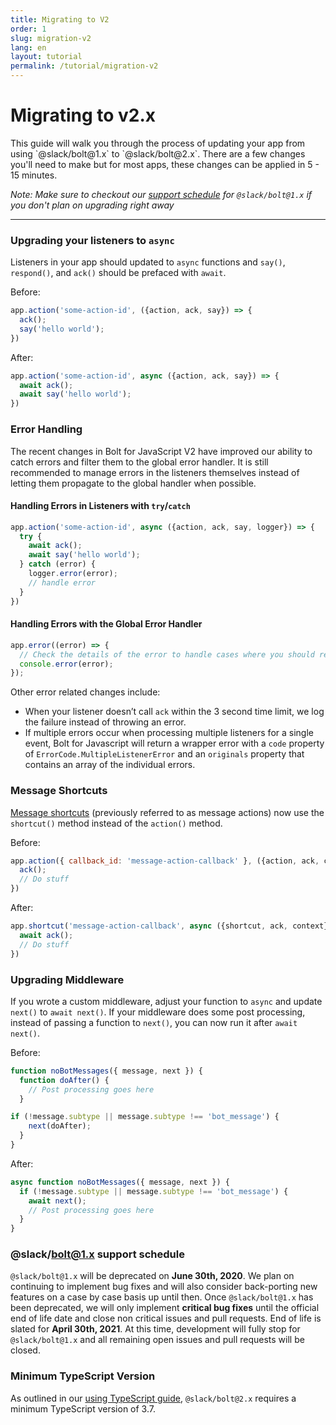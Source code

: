 ```yaml
---
title: Migrating to V2
order: 1
slug: migration-v2
lang: en
layout: tutorial
permalink: /tutorial/migration-v2
---
```

# Migrating to v2.x

<div class="section-content">
This guide will walk you through the process of updating your app from using `@slack/bolt@1.x` to `@slack/bolt@2.x`. There are a few changes you'll need to make but for most apps, these changes can be applied in 5 - 15 minutes.

*Note: Make sure to checkout our [support schedule](#slackbolt1x-support-schedule) for `@slack/bolt@1.x` if you don't plan on upgrading right away*
</div> 

---

### Upgrading your listeners to `async`

Listeners in your app should updated to `async` functions and `say()`,  `respond()`, and `ack()` should be prefaced with `await`.

Before:

```javascript
app.action('some-action-id', ({action, ack, say}) => { 
  ack();
  say('hello world');
})
```

After:

```javascript
app.action('some-action-id', async ({action, ack, say}) => { 
  await ack();
  await say('hello world');
})
```


### Error Handling

The recent changes in Bolt for JavaScript V2 have improved our ability to catch errors and filter them to the global error handler.  It is still recommended to manage errors in the listeners themselves instead of letting them propagate to the global handler when possible.

#### Handling Errors in Listeners with `try`/`catch`

```javascript
app.action('some-action-id', async ({action, ack, say, logger}) => { 
  try {
    await ack();
    await say('hello world');
  } catch (error) {
    logger.error(error);
    // handle error
  }
})
```

#### Handling Errors with the Global Error Handler

```javascript
app.error((error) => {
  // Check the details of the error to handle cases where you should retry sending a message or stop the app
  console.error(error);
});
```

Other error related changes include:

- When your listener doesn’t call `ack` within the 3 second time limit, we log the failure instead of throwing an error.
- If multiple errors occur when processing multiple listeners for a single event, Bolt for Javascript will return a wrapper error with a `code` property of `ErrorCode.MultipleListenerError` and an `originals` property that contains an array of the individual errors. 


### Message Shortcuts

[Message shortcuts](https://api.slack.com/interactivity/shortcuts/using#message_shortcuts) (previously referred to as message actions) now use the `shortcut()` method instead of the `action()` method.

Before:

```javascript
app.action({ callback_id: 'message-action-callback' }, ({action, ack, context}) => {
  ack();
  // Do stuff
})
```

After:

```javascript
app.shortcut('message-action-callback', async ({shortcut, ack, context}) => {
  await ack();
  // Do stuff
})
```

### Upgrading Middleware

If you wrote a custom middleware, adjust your function to `async`  and update `next()` to `await next()`. If your middleware does some post processing, instead of passing a function to `next()`, you can now run it after `await next()`.

Before:

```javascript
function noBotMessages({ message, next }) {
  function doAfter() { 
    // Post processing goes here
  }

if (!message.subtype || message.subtype !== 'bot_message') {
    next(doAfter);
  }
}
```

After:

```javascript
async function noBotMessages({ message, next }) {
  if (!message.subtype || message.subtype !== 'bot_message') {
    await next();
    // Post processing goes here
  }
}
```

### @slack/bolt@1.x support schedule

`@slack/bolt@1.x` will be deprecated on **June 30th, 2020**. We plan on continuing to implement bug fixes and will also consider back-porting new features on a case by case basis up until then. Once `@slack/bolt@1.x` has been deprecated, we will only implement **critical bug fixes** until the official end of life date and close non critical issues and pull requests. End of life is slated for **April 30th, 2021**. At this time, development will fully stop for `@slack/bolt@1.x` and all remaining open issues and pull requests will be closed. 

### Minimum TypeScript Version

As outlined in our [using TypeScript guide](https://slack.dev/bolt/tutorial/using-typescript), `@slack/bolt@2.x` requires a minimum TypeScript version of 3.7.

